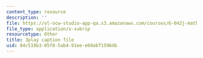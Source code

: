 ```yaml
---
content_type: resource
description: ''
file: https://ol-ocw-studio-app-qa.s3.amazonaws.com/courses/6-042j-mathematics-for-computer-science-spring-2015/84c519b305f05ab491eee69abf1596db_dW0f62lcCLE.vtt
file_type: application/x-subrip
resourcetype: Other
title: 3play caption file
uid: 84c519b3-05f0-5ab4-91ee-e69abf1596db
---
```

